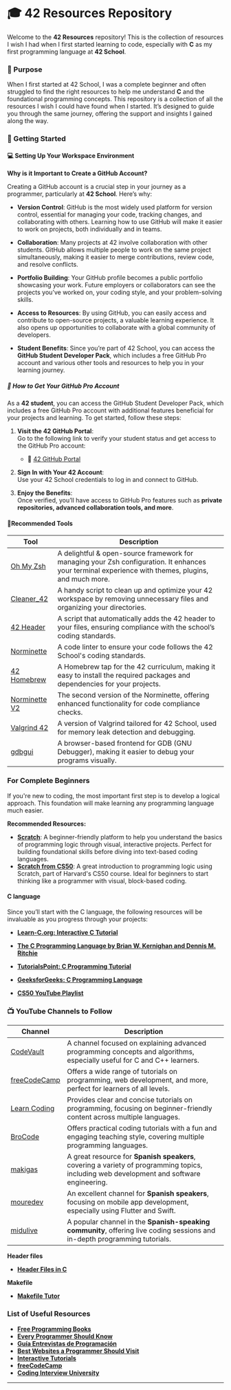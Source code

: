 # 🎓 42 Resources Repository

Welcome to the **42 Resources** repository! This is the collection of resources I wish I had when I first started learning to code, especially with **C** as my first programming language at **42 School**.



### 🎯 Purpose

When I first started at 42 School, I was a complete beginner and often struggled to find the right resources to help me understand **C** and the foundational programming concepts. This repository is a collection of all the resources I wish I could have found when I started. It’s designed to guide you through the same journey, offering the support and insights I gained along the way.



### 🚀 Getting Started

#### 💻 Setting Up Your Workspace Environment

**Why is it Important to Create a GitHub Account?**

Creating a GitHub account is a crucial step in your journey as a programmer, particularly at **42 School**. Here’s why:

- **Version Control**: GitHub is the most widely used platform for version control, essential for managing your code, tracking changes, and collaborating with others. Learning how to use GitHub will make it easier to work on projects, both individually and in teams.

- **Collaboration**: Many projects at 42 involve collaboration with other students. GitHub allows multiple people to work on the same project simultaneously, making it easier to merge contributions, review code, and resolve conflicts.

- **Portfolio Building**: Your GitHub profile becomes a public portfolio showcasing your work. Future employers or collaborators can see the projects you’ve worked on, your coding style, and your problem-solving skills.

- **Access to Resources**: By using GitHub, you can easily access and contribute to open-source projects, a valuable learning experience. It also opens up opportunities to collaborate with a global community of developers.

- **Student Benefits**: Since you’re part of 42 School, you can access the **GitHub Student Developer Pack**, which includes a free GitHub Pro account and various other tools and resources to help you in your learning journey.

##### 🎒 How to Get Your GitHub Pro Account

As a **42 student**, you can access the GitHub Student Developer Pack, which includes a free GitHub Pro account with additional features beneficial for your projects and learning. To get started, follow these steps:

1. **Visit the 42 GitHub Portal**:  
   Go to the following link to verify your student status and get access to the GitHub Pro account:
   - 🔗 [42 GitHub Portal](https://github-portal.42.fr/login)

3. **Sign In with Your 42 Account**:  
   Use your 42 School credentials to log in and connect to GitHub.

4. **Enjoy the Benefits**:  
   Once verified, you’ll have access to GitHub Pro features such as **private repositories, advanced collaboration tools, and more**.


#### 👀Recommended Tools


| Tool | Description |
|------|-------------|
| [Oh My Zsh](https://github.com/ohmyzsh/ohmyzsh) | A delightful & open-source framework for managing your Zsh configuration. It enhances your terminal experience with themes, plugins, and much more. |
| [Cleaner_42](https://github.com/ombhd/Cleaner_42) | A handy script to clean up and optimize your 42 workspace by removing unnecessary files and organizing your directories. |
| [42 Header](https://github.com/42Paris/42header) | A script that automatically adds the 42 header to your files, ensuring compliance with the school’s coding standards. |
| [Norminette](https://github.com/42School/norminette) | A code linter to ensure your code follows the 42 School's coding standards. |
| [42 Homebrew](https://github.com/kube/42homebrew) | A Homebrew tap for the 42 curriculum, making it easy to install the required packages and dependencies for your projects. |
| [Norminette V2](https://github.com/42Paris/norminette-v2) | The second version of the Norminette, offering enhanced functionality for code compliance checks. |
| [Valgrind 42](https://github.com/grouville/valgrind_42) | A version of Valgrind tailored for 42 School, used for memory leak detection and debugging. |
| [gdbgui](https://github.com/cs01/gdbgui/) | A browser-based frontend for GDB (GNU Debugger), making it easier to debug your programs visually. |


### For Complete Beginners

If you're new to coding, the most important first step is to develop a logical approach. This foundation will make learning any programming language much easier.

**Recommended Resources:**
- **[Scratch](https://scratch.mit.edu/)**: A beginner-friendly platform to help you understand the basics of programming logic through visual, interactive projects. Perfect for building foundational skills before diving into text-based coding languages.
- **[Scratch from CS50](https://www.youtube.com/watch?v=3LPJfIKxwWc&list=PLhQjrBD2T381WAHyx1pq-sBfykqMBI7V4&index=1)**: A great introduction to programming logic using Scratch, part of Harvard's CS50 course. Ideal for beginners to start thinking like a programmer with visual, block-based coding.


#### C language

Since you’ll start with the C language, the following resources will be invaluable as you progress through your projects:
- **[Learn-C.org: Interactive C Tutorial](http://www.learn-c.org/)**
- **[The C Programming Language by Brian W. Kernighan and Dennis M. Ritchie](https://en.wikipedia.org/wiki/The_C_Programming_Language)**
- **[TutorialsPoint: C Programming Tutorial](https://www.tutorialspoint.com/cprogramming/index.htm)**
- **[GeeksforGeeks: C Programming Language](https://www.geeksforgeeks.org/c-programming-language/)**

- **[CS50 YouTube Playlist](https://www.youtube.com/playlist?list=PLhQjrBD2T381WAHyx1pq-sBfykqMBI7V4)**


### 📺 YouTube Channels to Follow

| Channel | Description |
|---------|-------------|
| [CodeVault](https://www.youtube.com/c/CodeVault) | A channel focused on explaining advanced programming concepts and algorithms, especially useful for C and C++ learners. |
| [freeCodeCamp](https://www.youtube.com/@freecodecamp) | Offers a wide range of tutorials on programming, web development, and more, perfect for learners of all levels. |
| [Learn Coding](https://www.youtube.com/@LearnCodingOfficial) | Provides clear and concise tutorials on programming, focusing on beginner-friendly content across multiple languages. |
| [BroCode](https://www.youtube.com/@BroCodez) | Offers practical coding tutorials with a fun and engaging teaching style, covering multiple programming languages. |
| [makigas](https://www.youtube.com/@makigas) | A great resource for **Spanish speakers**, covering a variety of programming topics, including web development and software engineering. |
| [mouredev](https://www.youtube.com/@mouredev) | An excellent channel for **Spanish speakers**, focusing on mobile app development, especially using Flutter and Swift. |
| [midulive](https://www.youtube.com/@midulive) | A popular channel in the **Spanish-speaking community**, offering live coding sessions and in-depth programming tutorials. |


**Header files**

- **[Header Files in C](https://medium.com/@prem112/header-files-in-c-e306e685c148)**
  
**Makefile**

- **[Makefile Tutor](https://github.com/clemedon/Makefile_tutor)**






### List of Useful Resources

- **[Free Programming Books](https://github.com/EbookFoundation/free-programming-books)**
- **[Every Programmer Should Know](https://github.com/mtdvio/every-programmer-should-know)**
- **[Guía Entrevistas de Programación](https://github.com/DevCaress/guia-entrevistas-de-programacion)**
- **[Best Websites a Programmer Should Visit](https://github.com/sdmg15/Best-websites-a-programmer-should-visit)**
- **[Interactive Tutorials](https://github.com/ronreiter/interactive-tutorials)**
- **[freeCodeCamp](https://github.com/freeCodeCamp/freeCodeCamp)**
- **[Coding Interview University](https://github.com/jwasham/coding-interview-university)**









---
